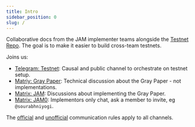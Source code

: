 ```yaml
---
title: Intro
sidebar_position: 0
slug: /
---
```


Collaborative docs from the JAM implementer teams alongside the [Testnet Repo](https://github.com/jam-duna/jamtestnet). The goal is to make it easier to build cross-team testnets.  

Joins us:
- [Telegram: Testnet](https://t.me/jamtestnet): Causal and public channel to orchestrate on testnet setup.
- [Matriy: Gray Paper](https://matrix.to/#/#graypaper:polkadot.io): Technical discussion about the Gray Paper - not implementations.
- [Matrix: JAM](https://matrix.to/#/#jam:polkadot.io): Discussions about implementing the Gray Paper.
- [Matrix: JAM0](https://docs.google.com/spreadsheets/d/1_Ar0CWH8cDq_mAoVkqZ20fXjfNQQ9ziv1jsVJBAfd1c/edit?gid=0#gid=0): Implementors only chat, ask a member to invite, eg `@sourabhniyogi`.

The [official](https://jam.web3.foundation/) and [unofficial](https://hackmd.io/@polkadot/jamprize) communication rules apply to all channels.
